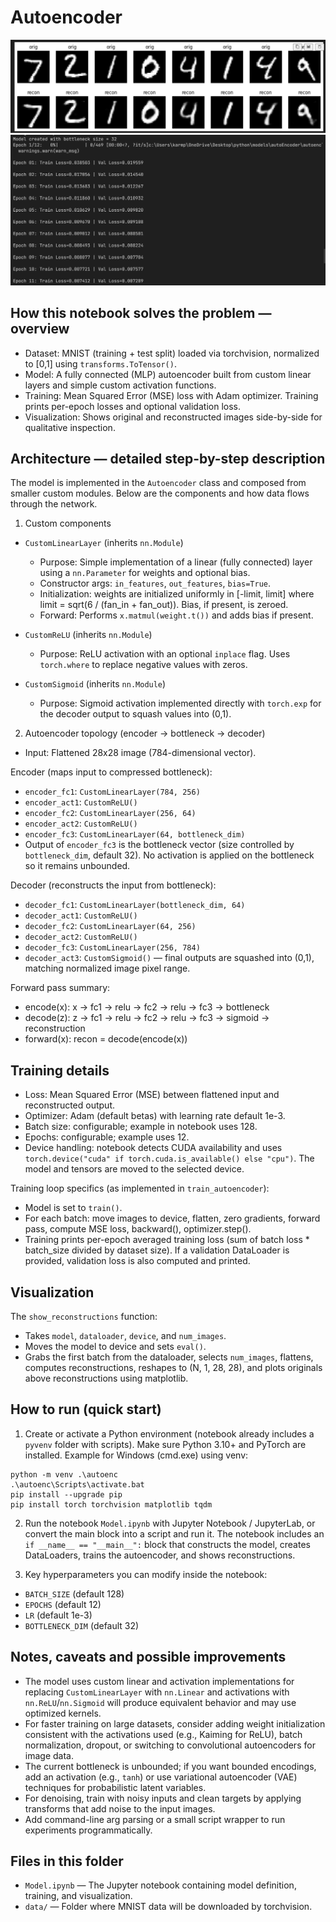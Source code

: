 # Autoencoder 
 
![final data reconstruction](images/imageRec.png)
![Train Loss vs Val Loss](images/training.png)

## How this notebook solves the problem — overview

- Dataset: MNIST (training + test split) loaded via torchvision, normalized to [0,1] using `transforms.ToTensor()`.
- Model: A fully connected (MLP) autoencoder built from custom linear layers and simple custom activation functions.
- Training: Mean Squared Error (MSE) loss with Adam optimizer. Training prints per-epoch losses and optional validation loss.
- Visualization: Shows original and reconstructed images side-by-side for qualitative inspection.

## Architecture — detailed step-by-step description

The model is implemented in the `Autoencoder` class and composed from smaller custom modules. Below are the components and how data flows through the network.

1. Custom components

- `CustomLinearLayer` (inherits `nn.Module`)
  - Purpose: Simple implementation of a linear (fully connected) layer using a `nn.Parameter` for weights and optional bias.
  - Constructor args: `in_features`, `out_features`, `bias=True`.
  - Initialization: weights are initialized uniformly in [-limit, limit] where limit = sqrt(6 / (fan_in + fan_out)). Bias, if present, is zeroed.
  - Forward: Performs `x.matmul(weight.t())` and adds bias if present.

- `CustomReLU` (inherits `nn.Module`)
  - Purpose: ReLU activation with an optional `inplace` flag. Uses `torch.where` to replace negative values with zeros.

- `CustomSigmoid` (inherits `nn.Module`)
  - Purpose: Sigmoid activation implemented directly with `torch.exp` for the decoder output to squash values into (0,1).

2. Autoencoder topology (encoder -> bottleneck -> decoder)

- Input: Flattened 28x28 image (784-dimensional vector).

Encoder (maps input to compressed bottleneck):
- `encoder_fc1`: `CustomLinearLayer(784, 256)`
- `encoder_act1`: `CustomReLU()`
- `encoder_fc2`: `CustomLinearLayer(256, 64)`
- `encoder_act2`: `CustomReLU()`
- `encoder_fc3`: `CustomLinearLayer(64, bottleneck_dim)`
- Output of `encoder_fc3` is the bottleneck vector (size controlled by `bottleneck_dim`, default 32). No activation is applied on the bottleneck so it remains unbounded.

Decoder (reconstructs the input from bottleneck):
- `decoder_fc1`: `CustomLinearLayer(bottleneck_dim, 64)`
- `decoder_act1`: `CustomReLU()`
- `decoder_fc2`: `CustomLinearLayer(64, 256)`
- `decoder_act2`: `CustomReLU()`
- `decoder_fc3`: `CustomLinearLayer(256, 784)`
- `decoder_act3`: `CustomSigmoid()` — final outputs are squashed into (0,1), matching normalized image pixel range.

Forward pass summary:
- encode(x): x -> fc1 -> relu -> fc2 -> relu -> fc3 -> bottleneck
- decode(z): z -> fc1 -> relu -> fc2 -> relu -> fc3 -> sigmoid -> reconstruction
- forward(x): recon = decode(encode(x))

## Training details

- Loss: Mean Squared Error (MSE) between flattened input and reconstructed output.
- Optimizer: Adam (default betas) with learning rate default 1e-3.
- Batch size: configurable; example in notebook uses 128.
- Epochs: configurable; example uses 12.
- Device handling: notebook detects CUDA availability and uses `torch.device("cuda" if torch.cuda.is_available() else "cpu")`. The model and tensors are moved to the selected device.

Training loop specifics (as implemented in `train_autoencoder`):
- Model is set to `train()`.
- For each batch: move images to device, flatten, zero gradients, forward pass, compute MSE loss, backward(), optimizer.step().
- Training prints per-epoch averaged training loss (sum of batch loss * batch_size divided by dataset size). If a validation DataLoader is provided, validation loss is also computed and printed.

## Visualization

The `show_reconstructions` function:
- Takes `model`, `dataloader`, `device`, and `num_images`.
- Moves the model to device and sets `eval()`.
- Grabs the first batch from the dataloader, selects `num_images`, flattens, computes reconstructions, reshapes to (N, 1, 28, 28), and plots originals above reconstructions using matplotlib.

## How to run (quick start)

1. Create or activate a Python environment (notebook already includes a `pyvenv` folder with scripts). Make sure Python 3.10+ and PyTorch are installed. Example for Windows (cmd.exe) using venv:

```
python -m venv .\autoenc
.\autoenc\Scripts\activate.bat
pip install --upgrade pip
pip install torch torchvision matplotlib tqdm
```

2. Run the notebook `Model.ipynb` with Jupyter Notebook / JupyterLab, or convert the main block into a script and run it. The notebook includes an `if __name__ == "__main__":` block that constructs the model, creates DataLoaders, trains the autoencoder, and shows reconstructions.

3. Key hyperparameters you can modify inside the notebook:
- `BATCH_SIZE` (default 128)
- `EPOCHS` (default 12)
- `LR` (default 1e-3)
- `BOTTLENECK_DIM` (default 32)

## Notes, caveats and possible improvements

- The model uses custom linear and activation implementations for replacing `CustomLinearLayer` with `nn.Linear` and activations with `nn.ReLU`/`nn.Sigmoid` will produce equivalent behavior and may use optimized kernels.
- For faster training on large datasets, consider adding weight initialization consistent with the activations used (e.g., Kaiming for ReLU), batch normalization, dropout, or switching to convolutional autoencoders for image data.
- The current bottleneck is unbounded; if you want bounded encodings, add an activation (e.g., `tanh`) or use variational autoencoder (VAE) techniques for probabilistic latent variables.
- For denoising, train with noisy inputs and clean targets by applying transforms that add noise to the input images.
- Add command-line arg parsing or a small script wrapper to run experiments programmatically.

## Files in this folder

- `Model.ipynb` — The Jupyter notebook containing model definition, training, and visualization.
- `data/` — Folder where MNIST data will be downloaded by torchvision.


